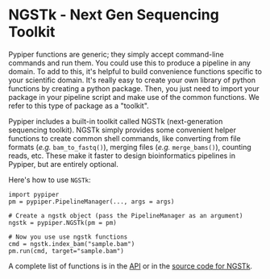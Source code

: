 
# NGSTk - Next Gen Sequencing Toolkit

Pypiper functions are generic; they simply accept command-line commands and run them. You could use this to produce a pipeline in any domain. To add to this, it's helpful to build convenience functions specific to your scientific domain. It's really easy to create your own library of python functions by creating a python package. Then, you just need to import your package in your pipeline script and make use of the common functions. We refer to this type of package as a "toolkit".

Pypiper includes a built-in toolkit called NGSTk (next-generation sequencing toolkit). NGSTk simply provides some convenient helper functions to create common shell commands, like converting from file formats (_e.g._ `bam_to_fastq()`), merging files (_e.g._ `merge_bams()`), counting reads, etc. These make it faster to design bioinformatics pipelines in Pypiper, but are entirely optional.

Here's how to use `NGSTk`:

```{python}
import pypiper
pm = pypiper.PipelineManager(..., args = args)

# Create a ngstk object (pass the PipelineManager as an argument)
ngstk = pypiper.NGSTk(pm = pm)

# Now you use use ngstk functions
cmd = ngstk.index_bam("sample.bam")
pm.run(cmd, target="sample.bam")
```

A complete list of functions is in the [API](code/ngstk.md) or in the [source code for NGSTk](https://github.com/databio/pypiper/blob/master/pypiper/ngstk.py).
